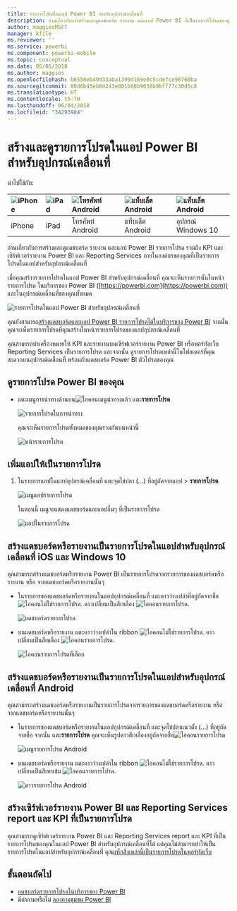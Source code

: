 ```yaml
---
title: รายการโปรดในแอป Power BI สำหรับอุปกรณ์เคลื่อนที่
description: อ่านเกี่ยวกับการสร้างและดูแดชบอร์ด รายงาน และแอป Power BI ที่เป็นรายการโปรดของคุณ รวมถึงเซิร์ฟเวอร์รายงาน Power BI และ Reporting Services report และ KPI ในแอปสำหรับอุปกรณ์เคลื่อนที่
author: maggiesMSFT
manager: kfile
ms.reviewer: ''
ms.service: powerbi
ms.component: powerbi-mobile
ms.topic: conceptual
ms.date: 05/05/2018
ms.author: maggies
ms.openlocfilehash: b6550eb49d33aba1399d169e0c5cdefce98760ba
ms.sourcegitcommit: 80d6b45eb84243e801b60b9038b9bff77c30d5c8
ms.translationtype: HT
ms.contentlocale: th-TH
ms.lasthandoff: 06/04/2018
ms.locfileid: "34293984"
---
```

# <a name="make-and-view-favorites-in-the-power-bi-mobile-apps"></a>สร้างและดูรายการโปรดในแอป Power BI สำหรับอุปกรณ์เคลื่อนที่
นำไปใช้กับ:

| ![iPhone](media/mobile-apps-favorites/iphone-logo-50-px.png) | ![iPad](media/mobile-apps-favorites/ipad-logo-50-px.png) | ![โทรศัพท์ Android](media/mobile-apps-favorites/android-phone-logo-50-px.png) | ![แท็บเล็ต Android](media/mobile-apps-favorites/android-tablet-logo-50-px.png) | ![แท็บเล็ต Android](media/mobile-apps-favorites/win-10-logo-50-px.png) |
|:--- |:--- |:--- |:--- |:--- |
| iPhone |iPad |โทรศัพท์ Android |แท็บเล็ต Android |อุปกรณ์ Windows 10 |

อ่านเกี่ยวกับการสร้างและดูแดชบอร์ด รายงาน และแอป Power BI รายการโปรด รวมถึง KPI และเซิร์ฟเวอร์รายงาน Power BI และ Reporting Services ภายในองค์กรของคุณที่เป็นรายการโปรดในแอปสำหรับอุปกรณ์เคลื่อนที่

เมื่อคุณสร้างรายการโปรดในแอป Power BI สำหรับอุปกรณ์เคลื่อนที่ คุณจะเห็นรายการนั้นในหน้ารายการโปรด ในบริการของ Power BI ([https://powerbi.com](https://powerbi.com)) และในอุปกรณ์เคลื่อนที่ของคุณทั้งหมด 

![รายการโปรดในแอป Power BI สำหรับอุปกรณ์เคลื่อนที่](media/mobile-apps-find-content-mobile-devices/power-bi-android-favorites-reports.png)


คุณยังสามารถ[สร้างแดชบอร์ดและแอป Power BI รายการโปรดได้ในบริการของ Power BI](service-dashboard-favorite.md) จากนั้น คุณจะเห็นรายการโปรดที่คุณสร้างในหน้ารายการโปรดของแอปอุปกรณ์เคลื่อนที่

คุณสามารถทำเครื่องหมายให้ KPI และรายงานบนเซิร์ฟเวอร์รายงาน Power BI หรือพอร์ทัลเว็บ Reporting Services เป็นรายการโปรด และจากนั้น ดูรายการโปรดเหล่านี้ในโฟลเดอร์ที่คุณสะดวกบนอุปกรณ์เคลื่อนที่ พร้อมกับแดชบอร์ด Power BI ตัวโปรดของคุณ

## <a name="view-your-power-bi-favorites"></a>ดูรายการโปรด Power BI ของคุณ
* แตะเมนูการนำทางด้านบน![ไอคอนเมนูนำทาง](media/mobile-apps-favorites/power-bi-iphone-global-nav-button.png)แล้ว แตะ**รายการโปรด**
  
  ![รายการโปรดในการนำทาง](media/mobile-apps-favorites/power-bi-ipad-faves-pbi-report-server.png)
  
  คุณจะเห็นรายการโปรดทั้งหมดของคุณรวมกันบนหน้านี้
  
  ![หน้ารายการโปรด](media/mobile-apps-favorites/power-bi-ipad-favorites.png)

## <a name="make-an-app-a-favorite"></a>เพิ่มแอปให้เป็นรายการโปรด
1. ในรายการแอปในแอปอุปกรณ์เคลื่อนที่ แตะจุดไข่ปลา (...) ที่อยู่ถัดจากแอป > **รายการโปรด**
   
    ![เมนูแอปรายการโปรด](media/mobile-apps-favorites/power-bi-android-favorite-app-ellipsis.png)
   
    ในตอนนี้ เมนูจะแสดงแดชบอร์ดและแอปอื่นๆ ที่เป็นรายการโปรด
   
    ![แอปในรายการโปรด](media/mobile-apps-favorites/power-bi-android-favorite-apps.png)

## <a name="make-a-dashboard-or-report-a-favorite-in-the-ios-and-windows-10-mobile-apps"></a>สร้างแดชบอร์ดหรือรายงานเป็นรายการโปรดในแอปสำหรับอุปกรณ์เคลื่อนที่ iOS และ Windows 10
คุณสามารถสร้างแดชบอร์ดหรือรายงาน Power BI เป็นรายการโปรดจากรายการของแดชบอร์ดหรือรายงาน หรือ จากแดชบอร์ดหรือรายงานนั้นๆ

* ในรายการของแดชบอร์ดหรือรายงานในแอปอุปกรณ์เคลื่อนที่ แตะดาวว่างเปล่าที่อยู่ถัดจากชื่อ ![ไอคอนไม่ใช่รายการโปรด](media/mobile-apps-favorites/power-bi-mobile-not-favorite-icon.png). ดาวเปลี่ยนเป็นสีเหลือง ![ไอคอนรายการโปรด](media/mobile-apps-favorites/power-bi-mobile-yes-favorite-icon.png).
  
    ![แดชบอร์ดรายการโปรด](media/mobile-apps-favorites/power-bi-mobile-make-dashboard-favorite.png)
* บนแดชบอร์ดหรือรายงาน แตะดาวว่างเปล่าใน ribbon ![ไอคอนไม่ใช่รายการโปรด](media/mobile-apps-favorites/power-bi-mobile-not-favorite-icon.png). ดาวเปลี่ยนเป็นสีเหลือง ![ไอคอนรายการโปรด](media/mobile-apps-favorites/power-bi-mobile-yes-favorite-icon.png).
  
    ![ไอคอนรายการโปรดที่เลือก](media/mobile-apps-favorites/power-bi-mobile-favorite-selected.png)

## <a name="make-a-dashboard-or-report-a-favorite-in-the-android-mobile-apps"></a>สร้างแดชบอร์ดหรือรายงานเป็นรายการโปรดในแอปสำหรับอุปกรณ์เคลื่อนที่ Android
คุณสามารถสร้างแดชบอร์ดหรือรายงานเป็นรายการโปรดจากรายการของแดชบอร์ดหรือรายงาน หรือ จากแดชบอร์ดหรือรายงานนั้นๆ

* ในรายการของแดชบอร์ดหรือรายงานในแอปอุปกรณ์เคลื่อนที่ แตะจุดไข่ปลาแนวตั้ง (...) ที่อยู่ถัดจากชื่อ จากนั้น แตะ**รายการโปรด** คุณจะเห็นรูปดาวสีเหลืองอยู่ถัดจากชื่อ![ไอคอนรายการโปรด](media/mobile-apps-favorites/power-bi-mobile-yes-favorite-icon.png)
  
    ![เมนูรายการโปรด Android](media/mobile-apps-favorites/power-bi-android-make-favorite.png)
* บนแดชบอร์ดหรือรายงาน แตะดาวว่างเปล่าใน ribbon ![ไอคอนไม่ใช่รายการโปรด](media/mobile-apps-favorites/power-bi-mobile-not-favorite-icon.png). ดาวเปลี่ยนเป็นสีเทาเข้ม ![ไอคอนรายการโปรด](media/mobile-apps-favorites/power-bi-android-favorite-icon.png).
  
    ![ดาวรายการโปรด Android](media/mobile-apps-favorites/power-bi-android-favorite-in-dashboard.png)

## <a name="make-favorite-power-bi-report-server-and-reporting-services-reports-and-kpis"></a>สร้างเซิร์ฟเวอร์รายงาน Power BI และ Reporting Services report และ KPI ที่เป็นรายการโปรด
คุณสามารถดูเซิร์ฟเวอร์รายงาน Power BI และ Reporting Services report และ KPI ที่เป็นรายการโปรดของคุณในแอป Power BI สำหรับอุปกรณ์เคลื่อนที่ได้ แต่คุณไม่สามารถทำให้เป็นรายการโปรดในแอปสำหรับอุปกรณ์เคลื่อนที่ คุณ[แท็กสิ่งเหล่านี้เป็นรายการโปรดในพอร์ทัลเว็บ](report-server/tutorial-explore-report-server-web-portal.md#tag-your-favorites) 

## <a name="next-steps"></a>ขั้นตอนถัดไป
* [แดชบอร์ดรายการโปรดในบริการของ Power BI](service-dashboard-favorite.md) 
* มีคำถามหรือไม่ [ลองถามชุมชน Power BI](http://community.powerbi.com/)

